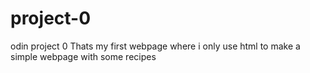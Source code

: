 # project-0
odin project 0
Thats my first webpage where i only use html to 
make a simple webpage with some recipes
